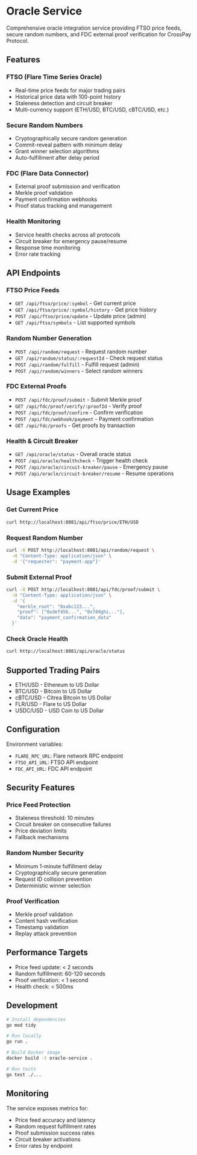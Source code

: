 # Oracle Service

Comprehensive oracle integration service providing FTSO price feeds, secure random numbers, and FDC external proof verification for CrossPay Protocol.

## Features

### FTSO (Flare Time Series Oracle)
- Real-time price feeds for major trading pairs
- Historical price data with 100-point history
- Staleness detection and circuit breaker
- Multi-currency support (ETH/USD, BTC/USD, cBTC/USD, etc.)

### Secure Random Numbers
- Cryptographically secure random generation
- Commit-reveal pattern with minimum delay
- Grant winner selection algorithms
- Auto-fulfillment after delay period

### FDC (Flare Data Connector)  
- External proof submission and verification
- Merkle proof validation
- Payment confirmation webhooks
- Proof status tracking and management

### Health Monitoring
- Service health checks across all protocols
- Circuit breaker for emergency pause/resume
- Response time monitoring
- Error rate tracking

## API Endpoints

### FTSO Price Feeds
- `GET /api/ftso/price/:symbol` - Get current price
- `GET /api/ftso/price/:symbol/history` - Get price history
- `POST /api/ftso/price/update` - Update price (admin)
- `GET /api/ftso/symbols` - List supported symbols

### Random Number Generation
- `POST /api/random/request` - Request random number
- `GET /api/random/status/:requestId` - Check request status
- `POST /api/random/fulfill` - Fulfill request (admin)
- `POST /api/random/winners` - Select random winners

### FDC External Proofs
- `POST /api/fdc/proof/submit` - Submit Merkle proof
- `GET /api/fdc/proof/verify/:proofId` - Verify proof
- `POST /api/fdc/proof/confirm` - Confirm verification
- `POST /api/fdc/webhook/payment` - Payment confirmation
- `GET /api/fdc/proofs` - Get proofs by transaction

### Health & Circuit Breaker
- `GET /api/oracle/status` - Overall oracle status
- `POST /api/oracle/healthcheck` - Trigger health check
- `POST /api/oracle/circuit-breaker/pause` - Emergency pause
- `POST /api/oracle/circuit-breaker/resume` - Resume operations

## Usage Examples

### Get Current Price
```bash
curl http://localhost:8081/api/ftso/price/ETH/USD
```

### Request Random Number
```bash
curl -X POST http://localhost:8081/api/random/request \
  -H "Content-Type: application/json" \
  -d '{"requester": "payment-app"}'
```

### Submit External Proof
```bash
curl -X POST http://localhost:8081/api/fdc/proof/submit \
  -H "Content-Type: application/json" \
  -d '{
    "merkle_root": "0xabc123...",
    "proof": ["0xdef456...", "0x789ghi..."],
    "data": "payment_confirmation_data"
  }'
```

### Check Oracle Health
```bash
curl http://localhost:8081/api/oracle/status
```

## Supported Trading Pairs

- ETH/USD - Ethereum to US Dollar
- BTC/USD - Bitcoin to US Dollar  
- cBTC/USD - Citrea Bitcoin to US Dollar
- FLR/USD - Flare to US Dollar
- USDC/USD - USD Coin to US Dollar

## Configuration

Environment variables:
- `FLARE_RPC_URL`: Flare network RPC endpoint
- `FTSO_API_URL`: FTSO API endpoint
- `FDC_API_URL`: FDC API endpoint

## Security Features

### Price Feed Protection
- Staleness threshold: 10 minutes
- Circuit breaker on consecutive failures
- Price deviation limits
- Fallback mechanisms

### Random Number Security  
- Minimum 1-minute fulfillment delay
- Cryptographically secure generation
- Request ID collision prevention
- Deterministic winner selection

### Proof Verification
- Merkle proof validation
- Content hash verification
- Timestamp validation
- Replay attack prevention

## Performance Targets

- Price feed update: < 2 seconds
- Random fulfillment: 60-120 seconds
- Proof verification: < 1 second
- Health check: < 500ms

## Development

```bash
# Install dependencies
go mod tidy

# Run locally
go run .

# Build Docker image
docker build -t oracle-service .

# Run tests
go test ./...
```

## Monitoring

The service exposes metrics for:
- Price feed accuracy and latency
- Random request fulfillment rates
- Proof submission success rates
- Circuit breaker activations
- Error rates by endpoint